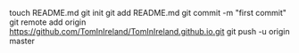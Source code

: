 touch README.md
git init
git add README.md
git commit -m "first commit"
git remote add origin https://github.com/TomInIreland/TomInIreland.github.io.git
git push -u origin master
